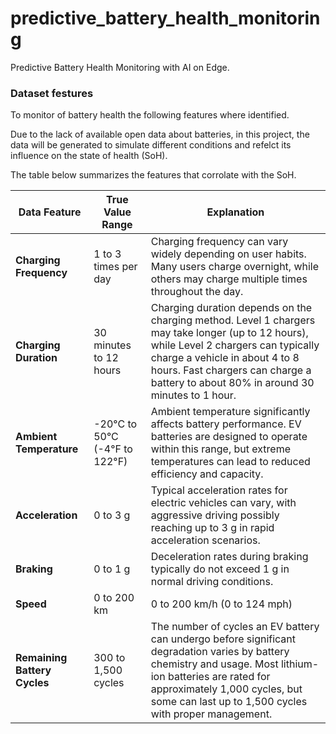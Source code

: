 # predictive_battery_health_monitoring
Predictive Battery Health Monitoring with AI on Edge. 

### Dataset festures

To monitor of battery health the following features where identified. 

Due to the lack of available open data about batteries, in this project, the data will be generated to simulate different conditions and refelct its influence on the state of health (SoH). 

The table below summarizes the features that corrolate with the SoH. 

| Data Feature               | True Value Range                         | Explanation                                                                                     |
|---------------------------|------------------------------------------|-------------------------------------------------------------------------------------------------|
| **Charging Frequency**     | 1 to 3 times per day                    | Charging frequency can vary widely depending on user habits. Many users charge overnight, while others may charge multiple times throughout the day. |
| **Charging Duration**      | 30 minutes to 12 hours                  | Charging duration depends on the charging method. Level 1 chargers may take longer (up to 12 hours), while Level 2 chargers can typically charge a vehicle in about 4 to 8 hours. Fast chargers can charge a battery to about 80% in around 30 minutes to 1 hour. |
| **Ambient Temperature**    | -20°C to 50°C (-4°F to 122°F)          | Ambient temperature significantly affects battery performance. EV batteries are designed to operate within this range, but extreme temperatures can lead to reduced efficiency and capacity. |
| **Acceleration**           | 0 to 3 g                                 | Typical acceleration rates for electric vehicles can vary, with aggressive driving possibly reaching up to 3 g in rapid acceleration scenarios. |
| **Braking**                | 0 to 1 g                                 | Deceleration rates during braking typically do not exceed 1 g in normal driving conditions. |
| **Speed**                  | 0 to 200 km | 0 to 200 km/h (0 to 124 mph)            | Maximum speeds vary by vehicle, but most electric vehicles can reach speeds up to 200 km/h on highways. |
| **Remaining Battery Cycles**| 300 to 1,500 cycles                     | The number of cycles an EV battery can undergo before significant degradation varies by battery chemistry and usage. Most lithium-ion batteries are rated for approximately 1,000 cycles, but some can last up to 1,500 cycles with proper management. |
